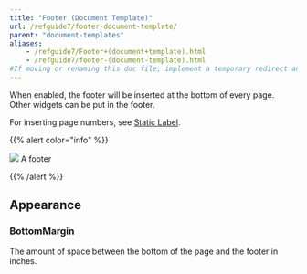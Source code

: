 ```yaml
---
title: "Footer (Document Template)"
url: /refguide7/footer-document-template/
parent: "document-templates"
aliases:
    - /refguide7/Footer+(document+template).html
    - /refguide7/footer-(document-template).html
#If moving or renaming this doc file, implement a temporary redirect and let the respective team know they should update the URL in the product. See Mapping to Products for more details.
---
```



When enabled, the footer will be inserted at the bottom of every page. Other widgets can be put in the footer.

For inserting page numbers, see [Static Label](/refguide7/static-label-document-template/).

{{% alert color="info" %}}

![](/attachments/refguide7/desktop-modeler/document-templates/footer-document-template/918235.png)
A footer

{{% /alert %}}

## Appearance

### BottomMargin

The amount of space between the bottom of the page and the footer in inches.
